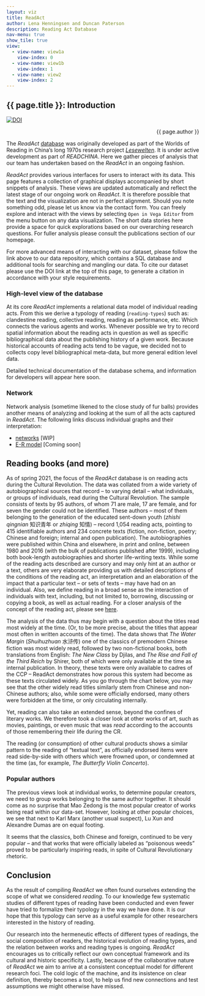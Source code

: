 ```yaml
---
layout: viz
title: ReadAct
author: Lena Henningsen and Duncan Paterson 
description: Reading Act Database
nav-menu: true
show_tile: true
view:
  - view-name: view1a
    view-index: 0
  - view-name: view1b
    view-index: 1
  - view-name: view2
    view-index: 2
---
```


## {{ page.title }}: Introduction
[![DOI](https://zenodo.org/badge/96089230.svg)](https://zenodo.org/badge/latestdoi/96089230)
<p style="text-align: right;">{{ page.author }}</p>

The *ReadAct* [database](https://github.com/readchina/ReadAct) was originally developed as part of the Worlds of Reading in China’s long 1970s research project [*Lesewelten*](http://www.sinologie.uni-freiburg.de/forschung/projecthenningsen). It is under active development as part of *READCHINA*. Here we gather pieces of analysis that our team has undertaken based on the *ReadAct* in an ongoing fashion.

*ReadAct* provides various interfaces for users to interact with its data. This page features a collection of graphical displays accompanied by short snippets of analysis. These views are updated automatically and reflect the latest stage of our ongoing work on *ReadAct*. It is therefore possible that the text and the visualization are not in perfect alignment. Should you note something odd, please let us know via the contact form. You can freely explore and interact with the views by selecting `Open in Vega Editor` from the menu button on any data visualization. The short data stories here provide a space for quick explorations based on our overarching research questions. For fuller analysis please consult the publications section of our homepage.

For more advanced means of interacting with our dataset, please follow the link above to our data repository, which contains a SQL database and additional tools for searching and mangling our data. To cite our dataset please use the DOI link at the top of this page, to generate a citation in accordance with your style requirements.

### High-level view of the database
At its core *ReadAct* implements a relational data model of individual reading acts. From this we derive a typology of reading (`reading-types`) such as: clandestine reading, collective reading, reading as performance, etc. Which connects the various agents and works. Whenever possible we try to record spatial information about the reading acts in question as well as specific bibliographical data about the publishing history of a given work. Because historical accounts of reading acts tend to be vague, we decided not to collects copy level bibliographical meta-data, but more general edition level data.  

Detailed technical documentation of the database schema, and information for developers will appear here soon.

### Network
Network analysis (sometime likened to the close study of fur balls) provides another means of analyzing and looking at the sum of all the acts captured in *ReadAct*. The following links discuss individual graphs and their interpretation:
-   [networks](./reading-acts.html) \[WIP\]
-   [E-R model](./db-schema.html) \[Coming soon\]

## Reading books (and more)
As of spring 2021, the focus of the *ReadAct* database is on reading acts during the Cultural Revolution. The data was collated from a wide variety of autobiographical sources that record – to varying detail – what individuals, or groups of individuals, read during the Cultural Revolution. The sample consists of texts by 95 authors, of whom 71 are male, 17 are female, and for seven the gender could not be identified. These authors – most of them belonging to the generation of the educated sent-down youth (*zhishi qingnian* 知识青年 or *zhiqing* 知情) – record 1,054 reading acts, pointing to 415 identifiable authors and 234 concrete texts (fiction, non-fiction, poetry; Chinese and foreign; internal and open publication). The autobiographies were published within China and elsewhere, in print and online, between 1980 and 2016 (with the bulk of publications published after 1999), including both book-length autobiographies and shorter life-writing texts. While some of the reading acts described are cursory and may only hint at an author or a text, others are very elaborate providing us with detailed descriptions of the conditions of the reading act, an interpretation and an elaboration of the impact that a particular text – or sets of texts – may have had on an individual. Also, we define reading in a broad sense as the interaction of individuals with text, including, but not limited to, borrowing, discussing or copying a book, as well as actual reading. For a closer analysis of the concept of the reading act, please see [here](https://readchina.github.io/interventions/What_is.html).

The analysis of the data thus may begin with a question about the titles read most widely at the time. (Or, to be more precise, about the titles that appear most often in written accounts of the time). The data shows that *The Water Margin* (*Shuihuzhuan* 水浒传) one of the classics of premodern Chinese fiction was most widely read, followed by two non-fictional books, both translations from English: *The New Class* by Djilas, and *The Rise and Fall of the Third Reich* by Shirer, both of which were only available at the time as internal publication. In theory, these texts were only available to cadres of the CCP – ReadAct demonstrates how porous this system had become as these texts circulated widely. As you go through the chart below, you may see that the other widely read titles similarly stem from Chinese and non-Chinese authors; also, while some were officially endorsed, many others were forbidden at the time, or only circulating internally.

<div id="view1a" class="viz"> </div>

Yet, reading can also take an extended sense, beyond the confines of literary works. We therefore took a closer look at other works of art, such as movies, paintings, or even music that was *read* according to the accounts of those remembering their life during the CR.

<div id="view1b" class="viz"> </div>

The reading (or consumption) of other cultural products shows a similar pattern to the reading of “textual text”, as officially endorsed items were read side-by-side with others which were frowned upon, or condemned at the time (as, for example, *The Butterfly Violin Concerto*).

### Popular authors
The previous views look at individual works, to determine popular creators, we need to group works belonging to the same author together. It should come as no surprise that Mao Zedong is the most popular creator of works being read within our data-set. However, looking at other popular choices, we see that next to Karl Marx (another usual suspect), Lu Xun and Alexandre Dumas are on equal footing.

<div id="view2" class="viz"> </div>

It seems that the classics, both Chinese and foreign, continued to be very popular – and that works that were officially labeled as “poisonous weeds” proved to be particularly inspiring reads, in spite of Cultural Revolutionary rhetoric.

## Conclusion
As the result of compiling *ReadAct* we often found ourselves extending the scope of what we considered *reading*. To our knowledge few systematic studies of different types of reading have been conducted and even fewer have tried to formalize their typology in the way we have done. It is our hope that this typology can serve as a useful example for other researchers interested in the history of reading.

Our research into the hermeneutic effects of different types of readings, the social composition of readers, the historical evolution of reading types, and the relation between works and reading types is ongoing. *ReadAct* encourages us to critically reflect our own conceptual framework and its cultural and historic specificity. Lastly, because of the collaborative nature of *ReadAct* we aim to arrive at a consistent conceptual model for different research foci. The cold logic of the machine, and its insistence on clear definition, thereby becomes a tool, to help us find new connections and test assumptions we might otherwise have missed. 
